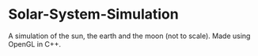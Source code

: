 # Solar-System-Simulation
A simulation of the sun, the earth and the moon (not to scale). Made using OpenGL in C++.
